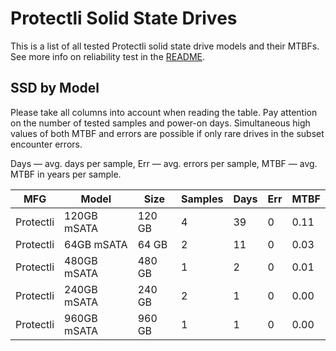Protectli Solid State Drives
============================

This is a list of all tested Protectli solid state drive models and their MTBFs. See
more info on reliability test in the [README](https://github.com/bsdhw/SMART).

SSD by Model
------------

Please take all columns into account when reading the table. Pay attention on the
number of tested samples and power-on days. Simultaneous high values of both MTBF
and errors are possible if only rare drives in the subset encounter errors.

Days — avg. days per sample,
Err  — avg. errors per sample,
MTBF — avg. MTBF in years per sample.

| MFG       | Model              | Size   | Samples | Days  | Err   | MTBF   |
|-----------|--------------------|--------|---------|-------|-------|--------|
| Protectli | 120GB mSATA        | 120 GB | 4       | 39    | 0     | 0.11   |
| Protectli | 64GB mSATA         | 64 GB  | 2       | 11    | 0     | 0.03   |
| Protectli | 480GB mSATA        | 480 GB | 1       | 2     | 0     | 0.01   |
| Protectli | 240GB mSATA        | 240 GB | 2       | 1     | 0     | 0.00   |
| Protectli | 960GB mSATA        | 960 GB | 1       | 1     | 0     | 0.00   |
